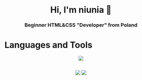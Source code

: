 <h1 align="center">Hi, I'm niunia 👋</h1>
<h3 align="center">Beginner HTML&CSS "Developer" from Poland</h3>

<h1>Languages and Tools</h1>
<p align="center">
  <a href="https://www.youtube.com/@ghxzzt">
    <img src="https://skillicons.dev/icons?i=github,gradle,unity,idea,visualstudio,mysql,cs,cpp,dotnet,javascript,php,kotlin,rust,java&perline=7"/>
  </a>
</p> <br>

<div align="center">
  <img src="https://github-readme-stats.vercel.app/api?username=rubuscode&show_icons=true&theme=tokyonight" /> 
  <img src="https://github-readme-streak-stats.herokuapp.com/?user=rubuscode&theme=tokyonight&hide_border=true" />
</div>
